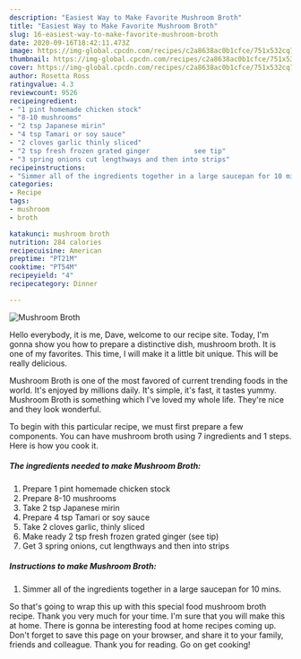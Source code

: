 ```yaml
---
description: "Easiest Way to Make Favorite Mushroom Broth"
title: "Easiest Way to Make Favorite Mushroom Broth"
slug: 16-easiest-way-to-make-favorite-mushroom-broth
date: 2020-09-16T18:42:11.473Z
image: https://img-global.cpcdn.com/recipes/c2a8638ac0b1cfce/751x532cq70/mushroom-broth-recipe-main-photo.jpg
thumbnail: https://img-global.cpcdn.com/recipes/c2a8638ac0b1cfce/751x532cq70/mushroom-broth-recipe-main-photo.jpg
cover: https://img-global.cpcdn.com/recipes/c2a8638ac0b1cfce/751x532cq70/mushroom-broth-recipe-main-photo.jpg
author: Rosetta Ross
ratingvalue: 4.3
reviewcount: 9526
recipeingredient:
- "1 pint homemade chicken stock"
- "8-10 mushrooms"
- "2 tsp Japanese mirin"
- "4 tsp Tamari or soy sauce"
- "2 cloves garlic thinly sliced"
- "2 tsp fresh frozen grated ginger           see tip"
- "3 spring onions cut lengthways and then into strips"
recipeinstructions:
- "Simmer all of the ingredients together in a large saucepan for 10 mins."
categories:
- Recipe
tags:
- mushroom
- broth

katakunci: mushroom broth 
nutrition: 284 calories
recipecuisine: American
preptime: "PT21M"
cooktime: "PT54M"
recipeyield: "4"
recipecategory: Dinner

---
```



![Mushroom Broth](https://img-global.cpcdn.com/recipes/c2a8638ac0b1cfce/751x532cq70/mushroom-broth-recipe-main-photo.jpg)

Hello everybody, it is me, Dave, welcome to our recipe site. Today, I'm gonna show you how to prepare a distinctive dish, mushroom broth. It is one of my favorites. This time, I will make it a little bit unique. This will be really delicious.

Mushroom Broth is one of the most favored of current trending foods in the world. It's enjoyed by millions daily. It's simple, it's fast, it tastes yummy. Mushroom Broth is something which I've loved my whole life. They're nice and they look wonderful.




To begin with this particular recipe, we must first prepare a few components. You can have mushroom broth using 7 ingredients and 1 steps. Here is how you cook it.

<!--inarticleads1-->

##### The ingredients needed to make Mushroom Broth:

1. Prepare 1 pint homemade chicken stock
1. Prepare 8-10 mushrooms
1. Take 2 tsp Japanese mirin
1. Prepare 4 tsp Tamari or soy sauce
1. Take 2 cloves garlic, thinly sliced
1. Make ready 2 tsp fresh frozen grated ginger           (see tip)
1. Get 3 spring onions, cut lengthways and then into strips




<!--inarticleads2-->

##### Instructions to make Mushroom Broth:

1. Simmer all of the ingredients together in a large saucepan for 10 mins.




So that's going to wrap this up with this special food mushroom broth recipe. Thank you very much for your time. I'm sure that you will make this at home. There is gonna be interesting food at home recipes coming up. Don't forget to save this page on your browser, and share it to your family, friends and colleague. Thank you for reading. Go on get cooking!
